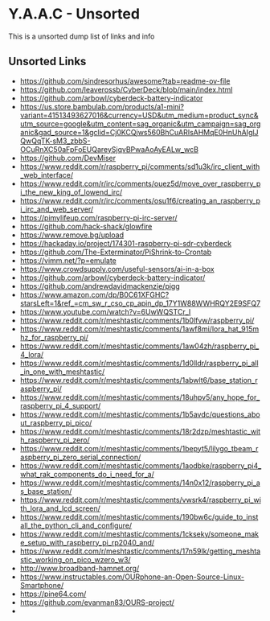 <!-- ======================================== unsorted.md Start ======================================== -->


<!-- ------------------------------ Intro Start ------------------------------ -->

# Y.A.A.C - Unsorted

This is a unsorted dump list of links and info

<!-- ------------------------------ Intro End ------------------------------ -->


<!-- ------------------------------ Unsorted Links Start ------------------------------ -->

## Unsorted Links

* https://github.com/sindresorhus/awesome?tab=readme-ov-file
* https://github.com/leaverossb/CyberDeck/blob/main/index.html
* https://github.com/arbowl/cyberdeck-battery-indicator
* https://us.store.bambulab.com/products/a1-mini?variant=41513493627016&currency=USD&utm_medium=product_sync&utm_source=google&utm_content=sag_organic&utm_campaign=sag_organic&gad_source=1&gclid=Cj0KCQjws560BhCuARIsAHMqE0HnUhAIglJQwQqTK-sM3_zbbS-OCuRnXC50aFpFoEUQareySjqvBPwaAoAyEALw_wcB
* https://github.com/DevMiser
* https://www.reddit.com/r/raspberry_pi/comments/sd1u3k/irc_client_with_web_interface/
* https://www.reddit.com/r/irc/comments/ouez5d/move_over_raspberry_pi_the_new_king_of_lowend_irc/
* https://www.reddit.com/r/irc/comments/osu1f6/creating_an_raspberry_pi_irc_and_web_server/
* https://pimylifeup.com/raspberry-pi-irc-server/
* https://github.com/hack-shack/glowfire
* https://www.remove.bg/upload
* https://hackaday.io/project/174301-raspberry-pi-sdr-cyberdeck
* https://github.com/The-Exterminator/PiShrink-to-Crontab
* https://vimm.net/?p=emulate
* https://www.crowdsupply.com/useful-sensors/ai-in-a-box
* https://github.com/arbowl/cyberdeck-battery-indicator/
* https://github.com/andrewdavidmackenzie/pigg
* https://www.amazon.com/dp/B0C61XFGHC?starsLeft=1&ref_=cm_sw_r_cso_cp_apin_dp_17Y1W88WWHRQY2E9SFQ7
* https://www.youtube.com/watch?v=6UwWQSTCr_I
* https://www.reddit.com/r/meshtastic/comments/1b0lfvw/raspberry_pi/
* https://www.reddit.com/r/meshtastic/comments/1awf8mi/lora_hat_915mhz_for_raspberry_pi/
* https://www.reddit.com/r/meshtastic/comments/1aw04zh/raspberry_pi_4_lora/
* https://www.reddit.com/r/meshtastic/comments/1d0lldr/raspberry_pi_all_in_one_with_meshtastic/
* https://www.reddit.com/r/meshtastic/comments/1abwlt6/base_station_raspberry_pi/
* https://www.reddit.com/r/meshtastic/comments/18uhpv5/any_hope_for_raspberry_pi_4_support/
* https://www.reddit.com/r/meshtastic/comments/1b5avdc/questions_about_raspberry_pi_pico/
* https://www.reddit.com/r/meshtastic/comments/18r2dzp/meshtastic_with_raspberry_pi_zero/
* https://www.reddit.com/r/meshtastic/comments/1bepyt5/lilygo_tbeam_raspberry_pi_zero_serial_connection/
* https://www.reddit.com/r/meshtastic/comments/1aodbke/raspberry_pi4_what_rak_components_do_i_need_for_a/
* https://www.reddit.com/r/meshtastic/comments/14n0x12/raspberry_pi_as_base_station/
* https://www.reddit.com/r/meshtastic/comments/vwsrk4/raspberry_pi_with_lora_and_lcd_screen/
* https://www.reddit.com/r/meshtastic/comments/190bw6c/guide_to_install_the_python_cli_and_configure/
* https://www.reddit.com/r/meshtastic/comments/1ckseky/someone_make_setup_with_raspberry_pi_rp2040_and/
* https://www.reddit.com/r/meshtastic/comments/17n59lk/getting_meshtastic_working_on_pico_wzero_w3/
* http://www.broadband-hamnet.org/
* https://www.instructables.com/OURphone-an-Open-Source-Linux-Smartphone/
* https://pine64.com/
* https://github.com/evanman83/OURS-project/
* 

<!-- ------------------------------ Unsorted Links End ------------------------------ -->


<!-- ------------------------------ Outro Start ------------------------------ -->

<!-- ------------------------------ Outro End ------------------------------ -->


<!-- ======================================== unsorted.md end ======================================== -->

